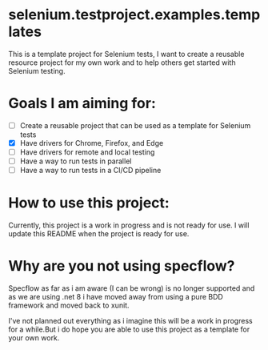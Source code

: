 # selenium.testproject.examples.templates

This is a template project for Selenium tests, I want to create a reusable resource project for my own work and to help others get started with Selenium testing.

# Goals I am aiming for:
- [ ] Create a reusable project that can be used as a template for Selenium tests
- [x] Have drivers for Chrome, Firefox, and Edge
- [ ] Have drivers for remote and local testing
- [ ] Have a way to run tests in parallel
- [ ] Have a way to run tests in a CI/CD pipeline

# How to use this project:
Currently, this project is a work in progress and is not ready for use. I will update this README when the project is ready for use.


# Why are you not using specflow?
Specflow as far as i am aware (I can be wrong) is no longer supported and as we are using .net 8 i have moved away from using a pure BDD framework and moved back to xunit. 

I've not planned out everything as i imagine this will be a work in progress for a while.But i do hope you are able to use this project as a template for your own work.

